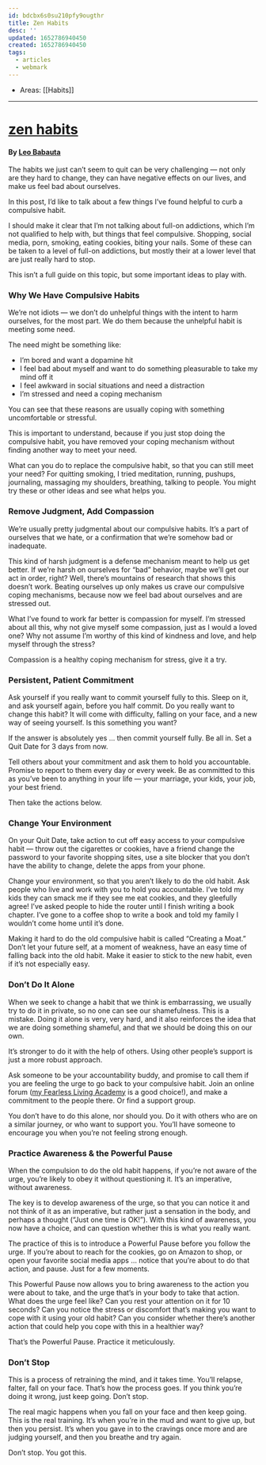 ```yaml
---
id: bdcbx6s0su210pfy9ougthr
title: Zen Habits
desc: ''
updated: 1652786940450
created: 1652786940450
tags:
  - articles
  - webmark
---
```

- Areas: [[Habits]]

---

# [zen habits](https://zenhabits.net/)

#### By [Leo Babauta](http://leobabauta.com/)

The habits we just can’t seem to quit can be very challenging — not only are they hard to change, they can have negative effects on our lives, and make us feel bad about ourselves.

In this post, I’d like to talk about a few things I’ve found helpful to curb a compulsive habit.

I should make it clear that I’m not talking about full-on addictions, which I’m not qualified to help with, but things that feel compulsive. Shopping, social media, porn, smoking, eating cookies, biting your nails. Some of these can be taken to a level of full-on addictions, but mostly their at a lower level that are just really hard to stop.

This isn’t a full guide on this topic, but some important ideas to play with.

### Why We Have Compulsive Habits

We’re not idiots — we don’t do unhelpful things with the intent to harm ourselves, for the most part. We do them because the unhelpful habit is meeting some need.

The need might be something like:

-   I’m bored and want a dopamine hit
-   I feel bad about myself and want to do something pleasurable to take my mind off it
-   I feel awkward in social situations and need a distraction
-   I’m stressed and need a coping mechanism

You can see that these reasons are usually coping with something uncomfortable or stressful.

This is important to understand, because if you just stop doing the compulsive habit, you have removed your coping mechanism without finding another way to meet your need.

What can you do to replace the compulsive habit, so that you can still meet your need? For quitting smoking, I tried meditation, running, pushups, journaling, massaging my shoulders, breathing, talking to people. You might try these or other ideas and see what helps you.

### Remove Judgment, Add Compassion

We’re usually pretty judgmental about our compulsive habits. It’s a part of ourselves that we hate, or a confirmation that we’re somehow bad or inadequate.

This kind of harsh judgment is a defense mechanism meant to help us get better. If we’re harsh on ourselves for “bad” behavior, maybe we’ll get our act in order, right? Well, there’s mountains of research that shows this doesn’t work. Beating ourselves up only makes us crave our compulsive coping mechanisms, because now we feel bad about ourselves and are stressed out.

What I’ve found to work far better is compassion for myself. I’m stressed about all this, why not give myself some compassion, just as I would a loved one? Why not assume I’m worthy of this kind of kindness and love, and help myself through the stress?

Compassion is a healthy coping mechanism for stress, give it a try.

### Persistent, Patient Commitment

Ask yourself if you really want to commit yourself fully to this. Sleep on it, and ask yourself again, before you half commit. Do you really want to change this habit? It will come with difficulty, falling on your face, and a new way of seeing yourself. Is this something you want?

If the answer is absolutely yes … then commit yourself fully. Be all in. Set a Quit Date for 3 days from now.

Tell others about your commitment and ask them to hold you accountable. Promise to report to them every day or every week. Be as committed to this as you’ve been to anything in your life — your marriage, your kids, your job, your best friend.

Then take the actions below.

### Change Your Environment

On your Quit Date, take action to cut off easy access to your compulsive habit — throw out the cigarettes or cookies, have a friend change the password to your favorite shopping sites, use a site blocker that you don’t have the ability to change, delete the apps from your phone.

Change your environment, so that you aren’t likely to do the old habit. Ask people who live and work with you to hold you accountable. I’ve told my kids they can smack me if they see me eat cookies, and they gleefully agree! I’ve asked people to hide the router until I finish writing a book chapter. I’ve gone to a coffee shop to write a book and told my family I wouldn’t come home until it’s done.

Making it hard to do the old compulsive habit is called “Creating a Moat.” Don’t let your future self, at a moment of weakness, have an easy time of falling back into the old habit. Make it easier to stick to the new habit, even if it’s not especially easy.

### Don’t Do It Alone

When we seek to change a habit that we think is embarrassing, we usually try to do it in private, so no one can see our shamefulness. This is a mistake. Doing it alone is very, very hard, and it also reinforces the idea that we are doing something shameful, and that we should be doing this on our own.

It’s stronger to do it with the help of others. Using other people’s support is just a more robust approach.

Ask someone to be your accountability buddy, and promise to call them if you are feeling the urge to go back to your compulsive habit. Join an online forum ([my Fearless Living Academy](https://ignite.zenhabits.net/fla-founders) is a good choice!), and make a commitment to the people there. Or find a support group.

You don’t have to do this alone, nor should you. Do it with others who are on a similar journey, or who want to support you. You’ll have someone to encourage you when you’re not feeling strong enough.

### Practice Awareness & the Powerful Pause

When the compulsion to do the old habit happens, if you’re not aware of the urge, you’re likely to obey it without questioning it. It’s an imperative, without awareness.

The key is to develop awareness of the urge, so that you can notice it and not think of it as an imperative, but rather just a sensation in the body, and perhaps a thought (“Just one time is OK!”). With this kind of awareness, you now have a choice, and can question whether this is what you really want.

The practice of this is to introduce a Powerful Pause before you follow the urge. If you’re about to reach for the cookies, go on Amazon to shop, or open your favorite social media apps … notice that you’re about to do that action, and pause. Just for a few moments.

This Powerful Pause now allows you to bring awareness to the action you were about to take, and the urge that’s in your body to take that action. What does the urge feel like? Can you rest your attention on it for 10 seconds? Can you notice the stress or discomfort that’s making you want to cope with it using your old habit? Can you consider whether there’s another action that could help you cope with this in a healthier way?

That’s the Powerful Pause. Practice it meticulously.

### Don’t Stop

This is a process of retraining the mind, and it takes time. You’ll relapse, falter, fall on your face. That’s how the process goes. If you think you’re doing it wrong, just keep going. Don’t stop.

The real magic happens when you fall on your face and then keep going. This is the real training. It’s when you’re in the mud and want to give up, but then you persist. It’s when you gave in to the cravings once more and are judging yourself, and then you breathe and try again.

Don’t stop. You got this.
